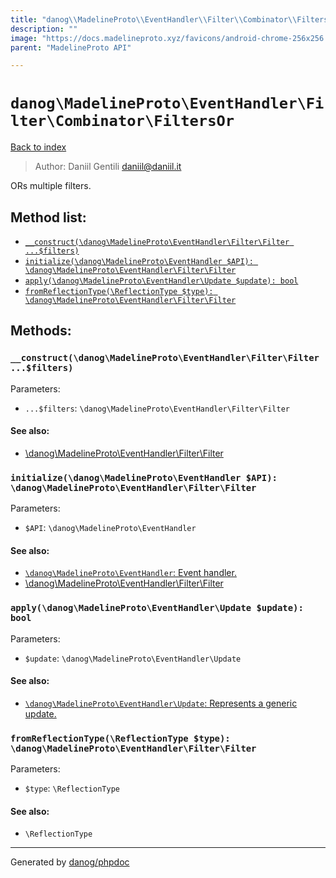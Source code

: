 ```yaml
---
title: "danog\\MadelineProto\\EventHandler\\Filter\\Combinator\\FiltersOr: ORs multiple filters."
description: ""
image: "https://docs.madelineproto.xyz/favicons/android-chrome-256x256.png"
parent: "MadelineProto API"

---
```

# `danog\MadelineProto\EventHandler\Filter\Combinator\FiltersOr`
[Back to index](../../../../../index.html)

> Author: Daniil Gentili <daniil@daniil.it>  
  

ORs multiple filters.  




## Method list:
* [`__construct(\danog\MadelineProto\EventHandler\Filter\Filter ...$filters)`](#__construct)
* [`initialize(\danog\MadelineProto\EventHandler $API): \danog\MadelineProto\EventHandler\Filter\Filter`](#initialize)
* [`apply(\danog\MadelineProto\EventHandler\Update $update): bool`](#apply)
* [`fromReflectionType(\ReflectionType $type): \danog\MadelineProto\EventHandler\Filter\Filter`](#fromreflectiontype)

## Methods:
### `__construct(\danog\MadelineProto\EventHandler\Filter\Filter ...$filters)`




Parameters:

* `...$filters`: `\danog\MadelineProto\EventHandler\Filter\Filter`   


#### See also: 
* [\danog\MadelineProto\EventHandler\Filter\Filter](../../../../../danog/MadelineProto/EventHandler/Filter/Filter.html)




### `initialize(\danog\MadelineProto\EventHandler $API): \danog\MadelineProto\EventHandler\Filter\Filter`




Parameters:

* `$API`: `\danog\MadelineProto\EventHandler`   


#### See also: 
* [`\danog\MadelineProto\EventHandler`: Event handler.](../../../../../danog/MadelineProto/EventHandler.html)
* [\danog\MadelineProto\EventHandler\Filter\Filter](../../../../../danog/MadelineProto/EventHandler/Filter/Filter.html)




### `apply(\danog\MadelineProto\EventHandler\Update $update): bool`




Parameters:

* `$update`: `\danog\MadelineProto\EventHandler\Update`   


#### See also: 
* [`\danog\MadelineProto\EventHandler\Update`: Represents a generic update.](../../../../../danog/MadelineProto/EventHandler/Update.html)




### `fromReflectionType(\ReflectionType $type): \danog\MadelineProto\EventHandler\Filter\Filter`




Parameters:

* `$type`: `\ReflectionType`   


#### See also: 
* `\ReflectionType`




---
Generated by [danog/phpdoc](https://phpdoc.daniil.it)
